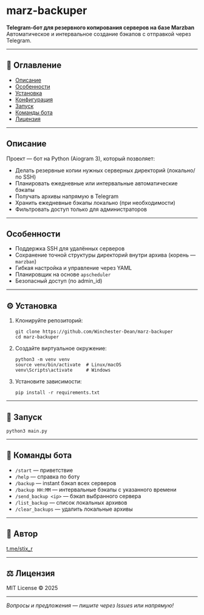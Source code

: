 # marz-backuper

**Telegram-бот для резервного копирования серверов на базе Marzban**  
Автоматическое и интервальное создание бэкапов с отправкой через Telegram.

---

## 📝 Оглавление

- [Описание](#описание)
- [Особенности](#особенности)
- [Установка](#установка)
- [Конфигурация](#конфигурация)
- [Запуск](#запуск)
- [Команды бота](#команды-бота)
- [Лицензия](#лицензия)

---

## Описание

Проект — бот на Python (Aiogram 3), который позволяет:

- Делать резервные копии нужных серверных директорий (локально/по SSH)
- Планировать ежедневные или интервальные автоматические бэкапы
- Получать архивы напрямую в Telegram
- Хранить ежедневные бэкапы локально (при необходимости)
- Фильтровать доступ только для администраторов

---

## Особенности

- Поддержка SSH для удалённых серверов
- Сохранение точной структуры директорий внутри архива (корень — `marzban`)
- Гибкая настройка и управление через YAML
- Планировщик на основе `apscheduler`
- Безопасный доступ (по admin_id)

---

## ⚙️ Установка

1. Клонируйте репозиторий:

    ```
    git clone https://github.com/Winchester-Dean/marz-backuper
    cd marz-backuper
    ```

2. Создайте виртуальное окружение:

    ```
    python3 -m venv venv
    source venv/bin/activate  # Linux/macOS
    venv\Scripts\activate     # Windows
    ```

3. Установите зависимости:

    ```
    pip install -r requirements.txt
    ```

---

## 🚀 Запуск
```
python3 main.py
```
---

## 🤖 Команды бота

- `/start` — приветствие
- `/help` — справка по ботy
- `/backup` — instant бэкап всех серверов
- `/backup HH:MM` — интервальные бэкапы c указанного времени
- `/send_backup <ip>` — бэкап выбранного сервера
- `/list_backup` — список локальных архивов
- `/clear_backups` — удалить локальные архивы

---

## 👤 Автор

[t.me/stix_r](https://t.me/stix_r)

---

## ⚖️ Лицензия

MIT License © 2025

---

*Вопросы и предложения — пишите через Issues или напрямую!*

